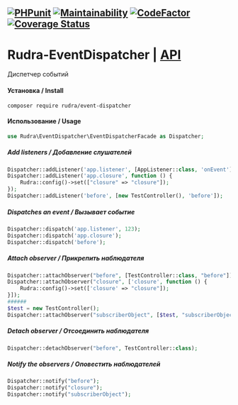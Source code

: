 [![PHPunit](https://github.com/Jagepard/Rudra-EventDispatcher/actions/workflows/php.yml/badge.svg)](https://github.com/Jagepard/Rudra-EventDispatcher/actions/workflows/php.yml)
[![Maintainability](https://qlty.sh/badges/8e5c6538-3928-4780-a5ae-ec3184089714/maintainability.svg)](https://qlty.sh/gh/Jagepard/projects/Rudra-EventDispatcher)
[![CodeFactor](https://www.codefactor.io/repository/github/jagepard/rudra-eventdispatcher/badge)](https://www.codefactor.io/repository/github/jagepard/rudra-eventdispatcher)
[![Coverage Status](https://coveralls.io/repos/github/Jagepard/Rudra-EventDispatcher/badge.svg?branch=master)](https://coveralls.io/github/Jagepard/Rudra-EventDispatcher?branch=master)
-----

# Rudra-EventDispatcher | [API](https://github.com/Jagepard/Rudra-EventDispatcher/blob/master/docs.md "Documentation API")
Диспетчер событий

#### Установка / Install
```composer require rudra/event-dispatcher```
#### Использование / Usage
```php
use Rudra\EventDispatcher\EventDispatcherFacade as Dispatcher;
```
##### Add listeners / Добавление слушателей
```php
Dispatcher::addListener('app.listener', [AppListener::class, 'onEvent']);
Dispatcher::addListener('app.closure', function () {
    Rudra::config()->set(["closure" => "closure"]);
});
Dispatcher::addListener('before', [new TestController(), 'before']);
```
##### Dispatches an event / Вызывает событие
```php
Dispatcher::dispatch('app.listener', 123);
Dispatcher::dispatch('app.closure');
Dispatcher::dispatch('before');
```
##### Attach observer / Прикрепить наблюдателя
```php
Dispatcher::attachObserver("before", [TestController::class, "before"]);
Dispatcher::attachObserver("closure", ['closure', function () {
    Rudra::config()->set(['closure' => "closure"]);
}]);
######
$test = new TestController();
Dispatcher::attachObserver("subscriberObject", [$test, "subscriberObject"], 123);
```
##### Detach observer / Отсоединить наблюдателя
```php
Dispatcher::detachObserver("before", TestController::class);
```
##### Notify the observers / Оповестить наблюдателей
```php
Dispatcher::notify("before");
Dispatcher::notify("closure");
Dispatcher::notify("subscriberObject");
```

